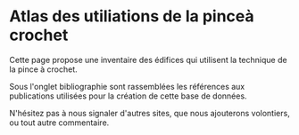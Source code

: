 # Atlas des utiliations de la pinceà crochet
Cette page propose une inventaire des édifices qui utilisent la technique de la pince à crochet. 



Sous l'onglet bibliographie sont rassemblées les références aux publications utilisées pour la création de cette base de données.

N'hésitez pas à nous signaler d'autres sites, que nous ajouterons volontiers, ou tout autre commentaire. 
